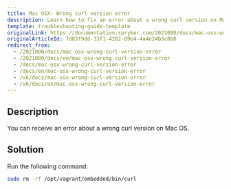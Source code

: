 ```yaml
---
title: Mac OSX- Wrong curl version error
description: Learn how to fix an error about a wrong curl version on Mac OS
template: troubleshooting-guide-template
originalLink: https://documentation.spryker.com/2021080/docs/mac-osx-wrong-curl-version-error
originalArticleId: 7d83f9dd-33f1-4282-89e4-4a4e24b5c8b0
redirect_from:
  - /2021080/docs/mac-osx-wrong-curl-version-error
  - /2021080/docs/en/mac-osx-wrong-curl-version-error
  - /docs/mac-osx-wrong-curl-version-error
  - /docs/en/mac-osx-wrong-curl-version-error
  - /v6/docs/mac-osx-wrong-curl-version-error
  - /v6/docs/en/mac-osx-wrong-curl-version-error
---
```


## Description
You can receive an error about a wrong curl version on Mac OS.


## Solution

Run the following command:

```bash
sudo rm -rf /opt/vagrant/embedded/bin/curl
```
